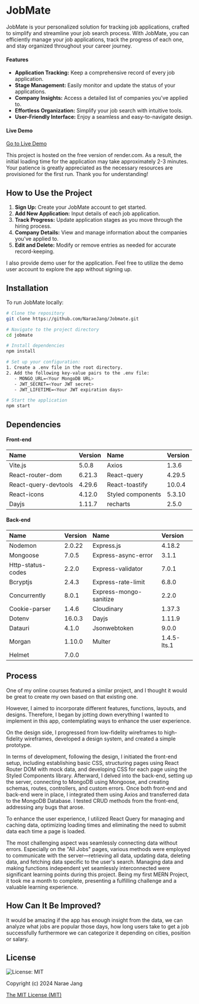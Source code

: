 # JobMate

JobMate is your personalized solution for tracking job applications, crafted to simplify and streamline your job search process. With JobMate, you can efficiently manage your job applications, track the progress of each one, and stay organized throughout your career journey.

#### Features

- **Application Tracking:** Keep a comprehensive record of every job application.
- **Stage Management:** Easily monitor and update the status of your applications.
- **Company Insights:** Access a detailed list of companies you've applied to.
- **Effortless Organization:** Simplify your job search with intuitive tools.
- **User-Friendly Interface:** Enjoy a seamless and easy-to-navigate design.

#### Live Demo

[Go to Live Demo](https://jobmate-1gpn.onrender.com)

This project is hosted on the free version of render.com. As a result, the initial loading time for the application may take approximately 2-3 minutes. Your patience is greatly appreciated as the necessary resources are provisioned for the first run. Thank you for understanding!

## How to Use the Project

1. **Sign Up:** Create your JobMate account to get started.
2. **Add New Application:** Input details of each job application.
3. **Track Progress:** Update application stages as you move through the hiring process.
4. **Company Details:** View and manage information about the companies you've applied to.
5. **Edit and Delete:** Modify or remove entries as needed for accurate record-keeping.

I also provide demo user for the application. Feel free to utilize the demo user account to explore the app without signing up.

## Installation

To run JobMate locally:

```bash
# Clone the repository
git clone https://github.com/NaraeJang/Jobmate.git

# Navigate to the project directory
cd jobmate

# Install dependencies
npm install

# Set up your configuration:
1. Create a .env file in the root directory.
2. Add the following key-value pairs to the .env file:
   - MONGO_URL=<Your MongoDB URL>
   - JWT_SECRET=<Your JWT secret>
   - JWT_LIFETIME=<Your JWT expiration days>

# Start the application
npm start
```

## Dependencies

#### Front-end

| Name                 | Version | Name              | Version |
| :------------------- | :------ | :---------------- | :------ |
| Vite.js              | 5.0.8   | Axios             | 1.3.6   |
| React-router-dom     | 6.21.3  | React-query       | 4.29.5  |
| React-query-devtools | 4.29.6  | React-toastify    | 10.0.4  |
| React-icons          | 4.12.0  | Styled components | 5.3.10  |
| Dayjs                | 1.11.7  | recharts          | 2.5.0   |

#### Back-end

| Name              | Version | Name                   | Version     |
| :---------------- | :------ | :--------------------- | :---------- |
| Nodemon           | 2.0.22  | Express.js             | 4.18.2      |
| Mongoose          | 7.0.5   | Express-async-error    | 3.1.1       |
| Http-status-codes | 2.2.0   | Express-validator      | 7.0.1       |
| Bcryptjs          | 2.4.3   | Express-rate-limit     | 6.8.0       |
| Concurrently      | 8.0.1   | Express-mongo-sanitize | 2.2.0       |
| Cookie-parser     | 1.4.6   | Cloudinary             | 1.37.3      |
| Dotenv            | 16.0.3  | Dayjs                  | 1.11.9      |
| Datauri           | 4.1.0   | Jsonwebtoken           | 9.0.0       |
| Morgan            | 1.10.0  | Multer                 | 1.4.5-lts.1 |
| Helmet            | 7.0.0   |

## Process

One of my online courses featured a similar project, and I thought it would be great to create my own based on that existing one.

However, I aimed to incorporate different features, functions, layouts, and designs. Therefore, I began by jotting down everything I wanted to implement in this app, contemplating ways to enhance the user experience.

On the design side, I progressed from low-fidelity wireframes to high-fidelity wireframes, developed a design system, and created a simple prototype.

In terms of development, following the design, I initiated the front-end setup, including establishing basic CSS, structuring pages using React Router DOM with mock data, and developing CSS for each page using the Styled Components library. Afterward, I delved into the back-end, setting up the server, connecting to MongoDB using Mongoose, and creating schemas, routes, controllers, and custom errors. Once both front-end and back-end were in place, I integrated them using Axios and transferred data to the MongoDB Database. I tested CRUD methods from the front-end, addressing any bugs that arose.

To enhance the user experience, I utilized React Query for managing and caching data, optimizing loading times and eliminating the need to submit data each time a page is loaded.

The most challenging aspect was seamlessly connecting data without errors. Especially on the "All Jobs" pages, various methods were employed to communicate with the server—retrieving all data, updating data, deleting data, and fetching data specific to the user's search. Managing data and making functions independent yet seamlessly interconnected were significant learning points during this project. Being my first MERN Project, it took me a month to complete, presenting a fulfilling challenge and a valuable learning experience.

## How Can It Be Improved?

It would be amazing if the app has enough insight from the data, we can analyze what jobs are popular those days, how long users take to get a job successfully furthermore we can categorize it depending on cities, position or salary.

## License

![License: MIT](https://img.shields.io/badge/License-MIT-yellow.svg)

Copyright (c) 2024 Narae Jang

[The MIT License (MIT)](https://opensource.org/licenses/MIT)
